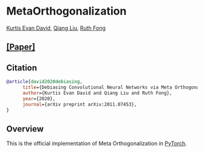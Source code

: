 # MetaOrthogonalization <br>
[Kurtis Evan David](https://kurtisdavid.github.io), 
[Qiang Liu](https://www.cs.utexas.edu/~lqiang/), 
[Ruth Fong](https://ruthcfong.github.io/)
## [[Paper]](https://arxiv.org/abs/2011.07453)

## Citation
```bibtex
@article{david2020debiasing,
      title={Debiasing Convolutional Neural Networks via Meta Orthogonalization},
      author={Kurtis Evan David and Qiang Liu and Ruth Fong},
      year={2020},
      journal={arXiv preprint arXiv:2011.07453},
}
```

## Overview
This is the official implementation of Meta Orthogonalization in [PyTorch](https://pytorch.org/).
